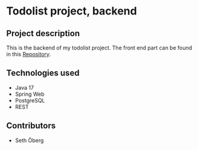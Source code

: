 # Todolist project, backend

## Project description
This is the backend of my todolist project. The front end part can be found in this [Repository](https://github.com/SethOberg/todo-list).

## Technologies used
- Java 17
- Spring Web
- PostgreSQL
- REST

## Contributors
- Seth Öberg